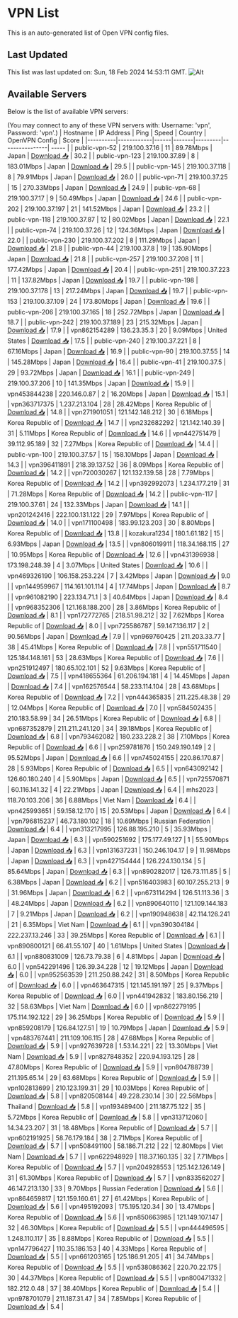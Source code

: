 # VPN List

This is an auto-generated list of Open VPN config files.

## Last Updated

This list was last updated on: Sun, 18 Feb 2024 14:53:11 GMT.
![Alt](https://repobeats.axiom.co/api/embed/186b98318ef1479477931607c1ad7d823f12451f.svg "Repobeats analytics image")

## Available Servers

Below is the list of available VPN servers:

(You may connect to any of these VPN servers with: Username: 'vpn', Password: 'vpn'.)
| Hostname | IP Address | Ping | Speed | Country | OpenVPN Config | Score |
|----------|------------|------|-------|---------|----------------| ----- |
| public-vpn-52 | 219.100.37.16 | 11 | 89.78Mbps | Japan | [Download 📥](./configs/server_0_JP.ovpn) | 30.2 |
| public-vpn-123 | 219.100.37.89 | 8 | 183.01Mbps | Japan | [Download 📥](./configs/server_1_JP.ovpn) | 29.5 |
| public-vpn-145 | 219.100.37.118 | 8 | 79.91Mbps | Japan | [Download 📥](./configs/server_2_JP.ovpn) | 26.0 |
| public-vpn-71 | 219.100.37.25 | 15 | 270.33Mbps | Japan | [Download 📥](./configs/server_3_JP.ovpn) | 24.9 |
| public-vpn-68 | 219.100.37.17 | 9 | 50.49Mbps | Japan | [Download 📥](./configs/server_4_JP.ovpn) | 24.6 |
| public-vpn-202 | 219.100.37.197 | 21 | 141.52Mbps | Japan | [Download 📥](./configs/server_5_JP.ovpn) | 23.2 |
| public-vpn-118 | 219.100.37.87 | 12 | 80.02Mbps | Japan | [Download 📥](./configs/server_6_JP.ovpn) | 22.1 |
| public-vpn-74 | 219.100.37.26 | 12 | 124.36Mbps | Japan | [Download 📥](./configs/server_7_JP.ovpn) | 22.0 |
| public-vpn-230 | 219.100.37.202 | 8 | 111.29Mbps | Japan | [Download 📥](./configs/server_8_JP.ovpn) | 21.8 |
| public-vpn-44 | 219.100.37.8 | 19 | 135.90Mbps | Japan | [Download 📥](./configs/server_9_JP.ovpn) | 21.8 |
| public-vpn-257 | 219.100.37.208 | 11 | 177.42Mbps | Japan | [Download 📥](./configs/server_10_JP.ovpn) | 20.4 |
| public-vpn-251 | 219.100.37.223 | 11 | 137.82Mbps | Japan | [Download 📥](./configs/server_11_JP.ovpn) | 19.7 |
| public-vpn-198 | 219.100.37.178 | 13 | 217.24Mbps | Japan | [Download 📥](./configs/server_12_JP.ovpn) | 19.7 |
| public-vpn-153 | 219.100.37.109 | 24 | 173.80Mbps | Japan | [Download 📥](./configs/server_13_JP.ovpn) | 19.6 |
| public-vpn-206 | 219.100.37.165 | 18 | 252.72Mbps | Japan | [Download 📥](./configs/server_14_JP.ovpn) | 18.7 |
| public-vpn-242 | 219.100.37.189 | 23 | 215.32Mbps | Japan | [Download 📥](./configs/server_15_JP.ovpn) | 17.9 |
| vpn862154289 | 136.23.35.3 | 20 | 9.09Mbps | United States | [Download 📥](./configs/server_16_US.ovpn) | 17.5 |
| public-vpn-240 | 219.100.37.221 | 8 | 67.16Mbps | Japan | [Download 📥](./configs/server_17_JP.ovpn) | 16.9 |
| public-vpn-90 | 219.100.37.55 | 14 | 145.28Mbps | Japan | [Download 📥](./configs/server_18_JP.ovpn) | 16.4 |
| public-vpn-41 | 219.100.37.5 | 29 | 93.72Mbps | Japan | [Download 📥](./configs/server_19_JP.ovpn) | 16.1 |
| public-vpn-249 | 219.100.37.206 | 10 | 141.35Mbps | Japan | [Download 📥](./configs/server_20_JP.ovpn) | 15.9 |
| vpn453844238 | 220.146.0.87 | 2 | 16.20Mbps | Japan | [Download 📥](./configs/server_21_JP.ovpn) | 15.1 |
| vpn363717375 | 1.237.213.104 | 28 | 28.42Mbps | Korea Republic of | [Download 📥](./configs/server_22_KR.ovpn) | 14.8 |
| vpn271901051 | 121.142.148.212 | 30 | 6.18Mbps | Korea Republic of | [Download 📥](./configs/server_23_KR.ovpn) | 14.7 |
| vpn232682292 | 121.142.140.39 | 31 | 5.11Mbps | Korea Republic of | [Download 📥](./configs/server_24_KR.ovpn) | 14.6 |
| vpn442751479 | 39.112.95.189 | 32 | 7.27Mbps | Korea Republic of | [Download 📥](./configs/server_25_KR.ovpn) | 14.4 |
| public-vpn-100 | 219.100.37.57 | 15 | 158.10Mbps | Japan | [Download 📥](./configs/server_26_JP.ovpn) | 14.3 |
| vpn396411891 | 218.39.137.52 | 36 | 8.09Mbps | Korea Republic of | [Download 📥](./configs/server_27_KR.ovpn) | 14.2 |
| vpn720030267 | 121.132.139.58 | 28 | 7.79Mbps | Korea Republic of | [Download 📥](./configs/server_28_KR.ovpn) | 14.2 |
| vpn392992073 | 1.234.177.219 | 31 | 71.28Mbps | Korea Republic of | [Download 📥](./configs/server_29_KR.ovpn) | 14.2 |
| public-vpn-117 | 219.100.37.61 | 24 | 132.33Mbps | Japan | [Download 📥](./configs/server_30_JP.ovpn) | 14.1 |
| vpn201242416 | 222.100.131.122 | 29 | 7.97Mbps | Korea Republic of | [Download 📥](./configs/server_31_KR.ovpn) | 14.0 |
| vpn171100498 | 183.99.123.203 | 30 | 8.80Mbps | Korea Republic of | [Download 📥](./configs/server_32_KR.ovpn) | 13.8 |
| kozakura1234 | 180.1.61.182 | 15 | 6.93Mbps | Japan | [Download 📥](./configs/server_33_JP.ovpn) | 13.5 |
| vpn806019911 | 118.34.168.115 | 27 | 10.95Mbps | Korea Republic of | [Download 📥](./configs/server_34_KR.ovpn) | 12.6 |
| vpn431396938 | 173.198.248.39 | 4 | 3.07Mbps | United States | [Download 📥](./configs/server_35_US.ovpn) | 10.6 |
| vpn469326190 | 106.158.253.224 | 7 | 3.42Mbps | Japan | [Download 📥](./configs/server_36_JP.ovpn) | 9.0 |
| vpn144959967 | 114.161.101.114 | 4 | 17.74Mbps | Japan | [Download 📥](./configs/server_37_JP.ovpn) | 8.7 |
| vpn961082190 | 223.134.71.1 | 3 | 40.64Mbps | Japan | [Download 📥](./configs/server_38_JP.ovpn) | 8.4 |
| vpn968352306 | 121.168.188.200 | 28 | 3.86Mbps | Korea Republic of | [Download 📥](./configs/server_39_KR.ovpn) | 8.1 |
| vpn172772765 | 218.51.98.212 | 32 | 7.62Mbps | Korea Republic of | [Download 📥](./configs/server_40_KR.ovpn) | 8.0 |
| vpn725586787 | 59.147.136.117 | 2 | 90.56Mbps | Japan | [Download 📥](./configs/server_41_JP.ovpn) | 7.9 |
| vpn969760425 | 211.203.33.77 | 38 | 45.41Mbps | Korea Republic of | [Download 📥](./configs/server_42_KR.ovpn) | 7.8 |
| vpn551711540 | 125.184.148.161 | 53 | 28.63Mbps | Korea Republic of | [Download 📥](./configs/server_43_KR.ovpn) | 7.6 |
| vpn251912497 | 180.65.102.101 | 52 | 9.63Mbps | Korea Republic of | [Download 📥](./configs/server_44_KR.ovpn) | 7.5 |
| vpn418655364 | 61.206.194.181 | 4 | 14.45Mbps | Japan | [Download 📥](./configs/server_45_JP.ovpn) | 7.4 |
| vpn162576544 | 58.233.114.104 | 28 | 43.68Mbps | Korea Republic of | [Download 📥](./configs/server_46_KR.ovpn) | 7.2 |
| vpn444365835 | 211.225.48.38 | 29 | 12.04Mbps | Korea Republic of | [Download 📥](./configs/server_47_KR.ovpn) | 7.0 |
| vpn584502435 | 210.183.58.99 | 34 | 26.51Mbps | Korea Republic of | [Download 📥](./configs/server_48_KR.ovpn) | 6.8 |
| vpn687352879 | 211.211.241.120 | 34 | 39.18Mbps | Korea Republic of | [Download 📥](./configs/server_49_KR.ovpn) | 6.8 |
| vpn793462082 | 180.233.228.2 | 38 | 7.10Mbps | Korea Republic of | [Download 📥](./configs/server_50_KR.ovpn) | 6.6 |
| vpn259781876 | 150.249.190.149 | 2 | 95.52Mbps | Japan | [Download 📥](./configs/server_51_JP.ovpn) | 6.6 |
| vpn745024155 | 220.86.170.87 | 28 | 5.93Mbps | Korea Republic of | [Download 📥](./configs/server_52_KR.ovpn) | 6.5 |
| vpn643092142 | 126.60.180.240 | 4 | 5.90Mbps | Japan | [Download 📥](./configs/server_53_JP.ovpn) | 6.5 |
| vpn725570871 | 60.116.141.32 | 4 | 22.21Mbps | Japan | [Download 📥](./configs/server_54_JP.ovpn) | 6.4 |
| mhs2023 | 118.70.103.206 | 36 | 6.88Mbps | Viet Nam | [Download 📥](./configs/server_55_VN.ovpn) | 6.4 |
| vpn425993651 | 59.158.12.170 | 15 | 20.53Mbps | Japan | [Download 📥](./configs/server_56_JP.ovpn) | 6.4 |
| vpn796815237 | 46.73.180.102 | 18 | 10.69Mbps | Russian Federation | [Download 📥](./configs/server_57_RU.ovpn) | 6.4 |
| vpn313217995 | 126.88.195.210 | 5 | 35.93Mbps | Japan | [Download 📥](./configs/server_58_JP.ovpn) | 6.3 |
| vpn590251692 | 175.177.49.127 | 1 | 55.90Mbps | Japan | [Download 📥](./configs/server_59_JP.ovpn) | 6.3 |
| vpn131637231 | 150.246.104.17 | 9 | 11.98Mbps | Japan | [Download 📥](./configs/server_60_JP.ovpn) | 6.3 |
| vpn427154444 | 126.224.130.134 | 5 | 85.64Mbps | Japan | [Download 📥](./configs/server_61_JP.ovpn) | 6.3 |
| vpn890282017 | 126.73.111.85 | 5 | 6.38Mbps | Japan | [Download 📥](./configs/server_62_JP.ovpn) | 6.2 |
| vpn516403983 | 60.107.255.213 | 9 | 31.96Mbps | Japan | [Download 📥](./configs/server_63_JP.ovpn) | 6.2 |
| vpn673114294 | 126.51.113.36 | 3 | 48.24Mbps | Japan | [Download 📥](./configs/server_64_JP.ovpn) | 6.2 |
| vpn890640110 | 121.109.144.183 | 7 | 9.21Mbps | Japan | [Download 📥](./configs/server_65_JP.ovpn) | 6.2 |
| vpn190948638 | 42.114.126.241 | 21 | 6.35Mbps | Viet Nam | [Download 📥](./configs/server_66_VN.ovpn) | 6.1 |
| vpn390304184 | 222.237.13.246 | 33 | 39.25Mbps | Korea Republic of | [Download 📥](./configs/server_67_KR.ovpn) | 6.1 |
| vpn890800121 | 66.41.55.107 | 40 | 1.61Mbps | United States | [Download 📥](./configs/server_68_US.ovpn) | 6.1 |
| vpn880831009 | 126.73.79.38 | 6 | 4.81Mbps | Japan | [Download 📥](./configs/server_69_JP.ovpn) | 6.0 |
| vpn542291496 | 126.39.34.228 | 12 | 19.12Mbps | Japan | [Download 📥](./configs/server_70_JP.ovpn) | 6.0 |
| vpn952563539 | 211.250.88.242 | 31 | 8.50Mbps | Korea Republic of | [Download 📥](./configs/server_71_KR.ovpn) | 6.0 |
| vpn463647315 | 121.145.191.197 | 25 | 9.37Mbps | Korea Republic of | [Download 📥](./configs/server_72_KR.ovpn) | 6.0 |
| vpn441942832 | 183.80.156.219 | 32 | 58.63Mbps | Viet Nam | [Download 📥](./configs/server_73_VN.ovpn) | 6.0 |
| vpn862279195 | 175.114.192.122 | 29 | 36.25Mbps | Korea Republic of | [Download 📥](./configs/server_74_KR.ovpn) | 5.9 |
| vpn859208179 | 126.84.127.51 | 19 | 10.79Mbps | Japan | [Download 📥](./configs/server_75_JP.ovpn) | 5.9 |
| vpn483767441 | 211.109.106.115 | 28 | 47.68Mbps | Korea Republic of | [Download 📥](./configs/server_76_KR.ovpn) | 5.9 |
| vpn927639728 | 1.53.14.221 | 22 | 13.30Mbps | Viet Nam | [Download 📥](./configs/server_77_VN.ovpn) | 5.9 |
| vpn827848352 | 220.94.193.125 | 28 | 47.80Mbps | Korea Republic of | [Download 📥](./configs/server_78_KR.ovpn) | 5.9 |
| vpn804788739 | 211.195.65.14 | 29 | 63.68Mbps | Korea Republic of | [Download 📥](./configs/server_79_KR.ovpn) | 5.9 |
| vpn102813699 | 210.123.199.31 | 29 | 10.03Mbps | Korea Republic of | [Download 📥](./configs/server_80_KR.ovpn) | 5.8 |
| vpn820508144 | 49.228.230.14 | 30 | 22.56Mbps | Thailand | [Download 📥](./configs/server_81_TH.ovpn) | 5.8 |
| vpn193489400 | 211.187.75.122 | 35 | 5.72Mbps | Korea Republic of | [Download 📥](./configs/server_82_KR.ovpn) | 5.8 |
| vpn313712060 | 14.34.23.207 | 31 | 18.48Mbps | Korea Republic of | [Download 📥](./configs/server_83_KR.ovpn) | 5.7 |
| vpn602191925 | 58.76.179.184 | 38 | 2.71Mbps | Korea Republic of | [Download 📥](./configs/server_84_KR.ovpn) | 5.7 |
| vpn508491100 | 58.186.71.212 | 22 | 12.80Mbps | Viet Nam | [Download 📥](./configs/server_85_VN.ovpn) | 5.7 |
| vpn622948929 | 118.37.160.135 | 32 | 7.71Mbps | Korea Republic of | [Download 📥](./configs/server_86_KR.ovpn) | 5.7 |
| vpn204928553 | 125.142.126.149 | 31 | 61.30Mbps | Korea Republic of | [Download 📥](./configs/server_87_KR.ovpn) | 5.7 |
| vpn833562027 | 46.147.213.130 | 33 | 9.70Mbps | Russian Federation | [Download 📥](./configs/server_88_RU.ovpn) | 5.6 |
| vpn864659817 | 121.159.160.61 | 27 | 61.42Mbps | Korea Republic of | [Download 📥](./configs/server_89_KR.ovpn) | 5.6 |
| vpn495192093 | 175.195.120.34 | 30 | 13.47Mbps | Korea Republic of | [Download 📥](./configs/server_90_KR.ovpn) | 5.6 |
| vpn850663985 | 121.149.107.147 | 32 | 46.30Mbps | Korea Republic of | [Download 📥](./configs/server_91_KR.ovpn) | 5.5 |
| vpn444496595 | 1.248.110.117 | 35 | 8.88Mbps | Korea Republic of | [Download 📥](./configs/server_92_KR.ovpn) | 5.5 |
| vpn147796427 | 110.35.186.153 | 40 | 4.33Mbps | Korea Republic of | [Download 📥](./configs/server_93_KR.ovpn) | 5.5 |
| vpn661203165 | 125.186.91.205 | 41 | 34.74Mbps | Korea Republic of | [Download 📥](./configs/server_94_KR.ovpn) | 5.5 |
| vpn538086362 | 220.70.22.175 | 30 | 44.37Mbps | Korea Republic of | [Download 📥](./configs/server_95_KR.ovpn) | 5.5 |
| vpn800471332 | 182.212.0.48 | 37 | 38.40Mbps | Korea Republic of | [Download 📥](./configs/server_96_KR.ovpn) | 5.4 |
| vpn978701079 | 211.187.31.47 | 34 | 7.85Mbps | Korea Republic of | [Download 📥](./configs/server_97_KR.ovpn) | 5.4 |
